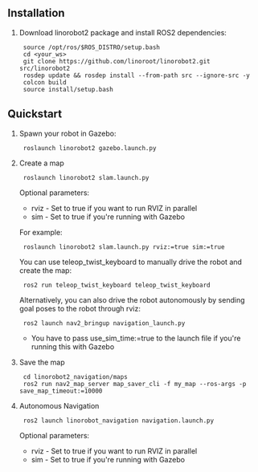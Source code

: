 ## Installation
1. Download linorobot2 package and install ROS2 dependencies:

        source /opt/ros/$ROS_DISTRO/setup.bash
        cd <your_ws> 
        git clone https://github.com/linoroot/linorobot2.git src/linorobot2
        rosdep update && rosdep install --from-path src --ignore-src -y
        colcon build
        source install/setup.bash

## Quickstart
1. Spawn your robot in Gazebo:

        roslaunch linorobot2 gazebo.launch.py

2. Create a map

        roslaunch linorobot2 slam.launch.py

    Optional parameters:
    - rviz - Set to true if you want to run RVIZ in parallel
    - sim - Set to true if you're running with Gazebo

    For example:

        roslaunch linorobot2 slam.launch.py rviz:=true sim:=true

    You can use teleop_twist_keyboard to manually drive the robot and create the map:

        ros2 run teleop_twist_keyboard teleop_twist_keyboard

    Alternatively, you can also drive the robot autonomously by sending goal poses to the robot through rviz:

        ros2 launch nav2_bringup navigation_launch.py

    - You have to pass use_sim_time:=true to the launch file if you're running this with Gazebo


3. Save the map

        cd linorobot2_navigation/maps
        ros2 run nav2_map_server map_saver_cli -f my_map --ros-args -p save_map_timeout:=10000

4. Autonomous Navigation

        ros2 launch linorobot_navigation navigation.launch.py

    Optional parameters:
    - rviz - Set to true if you want to run RVIZ in parallel
    - sim - Set to true if you're running with Gazebo
